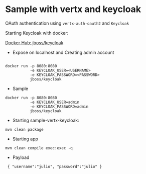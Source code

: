 #  Sample with vertx and keycloak

OAuth authentication using `vertx-auth-oauth2` and `Keycloak`

Starting Keycloak with docker:

[Docker Hub: jboss/keycloak](https://hub.docker.com/r/jboss/keycloak/)


* Expose on localhost and Creating admin account
```

docker run -p 8080:8080
           -e KEYCLOAK_USER=<USERNAME> 
           -e KEYCLOAK_PASSWORD=<PASSWORD> 
           jboss/keycloak
```

* Sample 
```
docker run -p 8080:8080
           -e KEYCLOAK_USER=admin 
           -e KEYCLOAK_PASSWORD=admin 
           jboss/keycloak
```



* Starting sample-vertx-keycloak:

```
mvn clean package
```

* Starting app

```
mvn clean compile exec:exec -q
```

* Payload

`
{
	"username":"julio",
	"password":"julio"
}`
